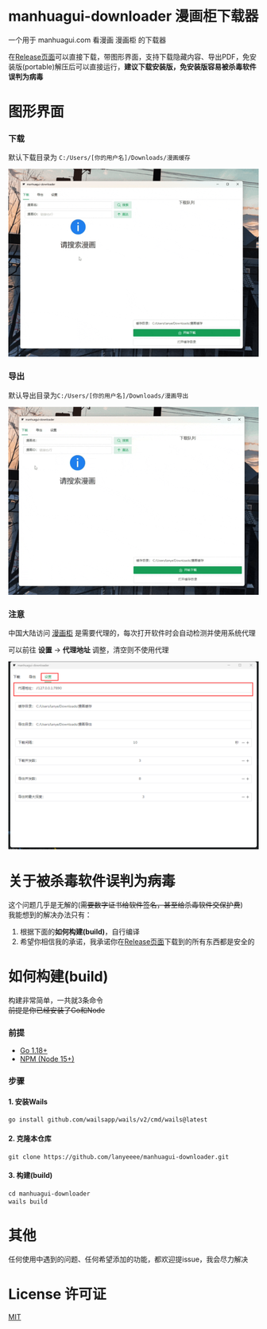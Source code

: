 # manhuagui-downloader 漫画柜下载器

一个用于 manhuagui.com 看漫画 漫画柜 的下载器

在[Release页面](https://github.com/lanyeeee/manhuagui-downloader/releases)可以直接下载，带图形界面，支持下载隐藏内容、导出PDF，免安装版(portable)解压后可以直接运行，**建议下载安装版，免安装版容易被杀毒软件误判为病毒**

# 图形界面

### 下载

默认下载目录为 `C:/Users/[你的用户名]/Downloads/漫画缓存`

![download.gif](md/download.gif)

### 导出

默认导出目录为`C:/Users/[你的用户名]/Downloads/漫画导出`

![download.gif](md/export.gif)

### 注意

中国大陆访问 [漫画柜](https://www.manhuagui.com) 是需要代理的，每次打开软件时会自动检测并使用系统代理

可以前往 **设置** -> **代理地址** 调整，清空则不使用代理

![image-20240519005528352](md/settings.png)

# 关于被杀毒软件误判为病毒

这个问题几乎是无解的(~~需要数字证书给软件签名，甚至给杀毒软件交保护费~~)  
我能想到的解决办法只有：
1. 根据下面的**如何构建(build)**，自行编译
2. 希望你相信我的承诺，我承诺你在[Release页面](https://github.com/lanyeeee/manhuagui-downloader/releases)下载到的所有东西都是安全的

# 如何构建(build)

构建非常简单，一共就3条命令  
~~前提是你已经安装了Go和Node~~

### 前提

- [Go 1.18+](https://go.dev/dl/)
- [NPM (Node 15+)](https://nodejs.org/en)

### 步骤

#### 1. 安装Wails

```
go install github.com/wailsapp/wails/v2/cmd/wails@latest
```

#### 2. 克隆本仓库

```
git clone https://github.com/lanyeeee/manhuagui-downloader.git
```

#### 3. 构建(build)

```
cd manhuagui-downloader
wails build
```
# 其他
任何使用中遇到的问题、任何希望添加的功能，都欢迎提issue，我会尽力解决  

# License 许可证

[MIT](LICENSE)
